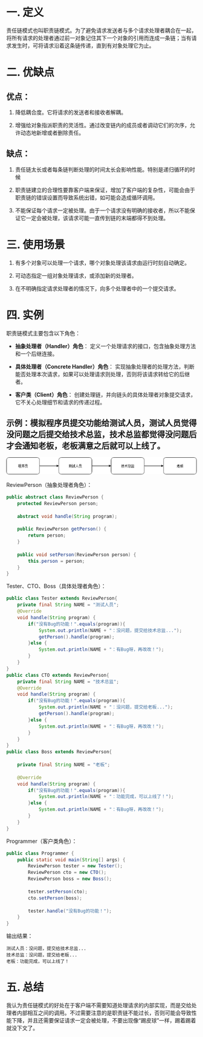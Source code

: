 # 一. 定义

责任链模式也叫职责链模式。为了避免请求发送者与多个请求处理者耦合在一起，将所有请求的处理者通过前一对象记住其下一个对象的引用而连成一条链；当有请求发生时，可将请求沿着这条链传递，直到有对象处理它为止。

# 二. 优缺点
## 优点：
1. 降低耦合度。它将请求的发送者和接收者解耦。

2. 增强给对象指派职责的灵活性。通过改变链内的成员或者调动它们的次序，允许动态地新增或者删除责任。
## 缺点：
1. 责任链太长或者每条链判断处理的时间太长会影响性能。特别是递归循环的时候

2. 职责链建立的合理性要靠客户端来保证，增加了客户端的复杂性，可能会由于职责链的错误设置而导致系统出错，如可能会造成循环调用。

3. 不能保证每个请求一定被处理。由于一个请求没有明确的接收者，所以不能保证它一定会被处理，该请求可能一直传到链的末端都得不到处理。

# 三. 使用场景
1. 有多个对象可以处理一个请求，哪个对象处理该请求由运行时刻自动确定。

2. 可动态指定一组对象处理请求，或添加新的处理者。

3. 在不明确指定请求处理者的情况下，向多个处理者中的一个提交请求。
# 四. 实例
职责链模式主要包含以下角色：

* **抽象处理者（Handler）角色**： 定义一个处理请求的接口，包含抽象处理方法和一个后继连接。

* **具体处理者（Concrete Handler）角色**： 实现抽象处理者的处理方法，判断能否处理本次请求，如果可以处理请求则处理，否则将该请求转给它的后继者。

* **客户类（Client）角色**： 创建处理链，并向链头的具体处理者对象提交请求，它不关心处理细节和请求的传递过程。
## 示例：模拟程序员提交功能给测试人员，测试人员觉得没问题之后提交给技术总监，技术总监都觉得没问题后才会通知老板，老板满意之后就可以上线了。
![b16c0341bad204493dc2aa0b0a1fb283](责任链模式（Chain_of_Responsibility_Pattern）.resources/1CA13170-6F4B-4F06-99F7-67133EB23536.png)

ReviewPerson（抽象处理者角色）：
```java
public abstract class ReviewPerson {
    protected ReviewPerson person;

    abstract void handle(String program);

    public ReviewPerson getPerson() {
        return person;
    }

    public void setPerson(ReviewPerson person) {
        this.person = person;
    }
}
```

Tester、CTO、Boss（具体处理者角色）：
```java
public class Tester extends ReviewPerson{
    private final String NAME = "测试人员";
    @Override
    void handle(String program) {
        if("没有Bug的功能！".equals(program)){
            System.out.println(NAME + "：没问题，提交给技术总监...");
            getPerson().handle(program);
        }else {
            System.out.println(NAME + "：有Bug呀，再改改！");
        }
    }
}
public class CTO extends ReviewPerson{
    private final String NAME = "技术总监";
    @Override
    void handle(String program) {
        if("没有Bug的功能！".equals(program)){
            System.out.println(NAME + "：没问题，提交给老板...");
            getPerson().handle(program);
        }else {
            System.out.println(NAME + "：有Bug呀，再改改！");
        }
    }
}
public class Boss extends ReviewPerson{

    private final String NAME = "老板";

    @Override
    void handle(String program) {
        if("没有Bug的功能！".equals(program)){
            System.out.println(NAME + "：功能完成，可以上线了！");
        }else {
            System.out.println(NAME + "：有Bug呀，再改改！");
        }
    }
}
```

Programmer（客户类角色）：
```java
public class Programmer {
    public static void main(String[] args) {
        ReviewPerson tester = new Tester();
        ReviewPerson cto = new CTO();
        ReviewPerson boss = new Boss();

        tester.setPerson(cto);
        cto.setPerson(boss);

        tester.handle("没有Bug的功能！");
    }
}
```

输出结果：
```shell
测试人员：没问题，提交给技术总监...
技术总监：没问题，提交给老板...
老板：功能完成，可以上线了！
```
# 五. 总结
我认为责任链模式的好处在于客户端不需要知道处理请求的内部实现，而是交给处理者内部相互之间的调用。不过需要注意的是职责链不能过长，否则可能会导致性能下降，并且还需要保证请求一定会被处理，不要出现像“踢皮球”一样，踢着踢着就没下文了。

